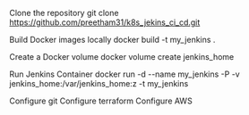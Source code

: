 Clone the repository
git clone https://github.com/preetham31/k8s_jekins_ci_cd.git

Build Docker images locally
docker build -t my_jenkins .

Create a Docker volume
docker volume create jenkins_home

Run Jenkins Container
docker run -d --name my_jenkins -P -v jenkins_home:/var/jenkins_home:z -t my_jenkins

Configure git
Configure terraform
Configure AWS
